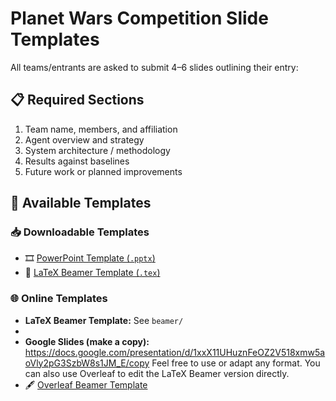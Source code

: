 # Planet Wars Competition Slide Templates

All teams/entrants are asked to submit 4–6 slides outlining their entry:

## 📋 Required Sections
1. Team name, members, and affiliation
2. Agent overview and strategy
3. System architecture / methodology
4. Results against baselines
5. Future work or planned improvements

## 🧩 Available Templates


### 📥 Downloadable Templates

- 🎞️ [PowerPoint Template (`.pptx`)](./PlanetWarsSlides.pptx)
- 📄 [LaTeX Beamer Template (`.tex`)](./beamer/PlanetWarsBeamer.tex)


### 🌐 Online Templates


- **LaTeX Beamer Template:** See `beamer/`
- 
- **Google Slides (make a copy):**
  https://docs.google.com/presentation/d/1xxX11UHuznFeOZ2V518xmw5aoVly2pG3SzbW8s1JM_E/copy
Feel free to use or adapt any format. You can also use Overleaf to edit the LaTeX Beamer version directly.
- 🖋️ [Overleaf Beamer Template](https://www.overleaf.com/read/tjgrcdgyybgb#8a8e68) 

